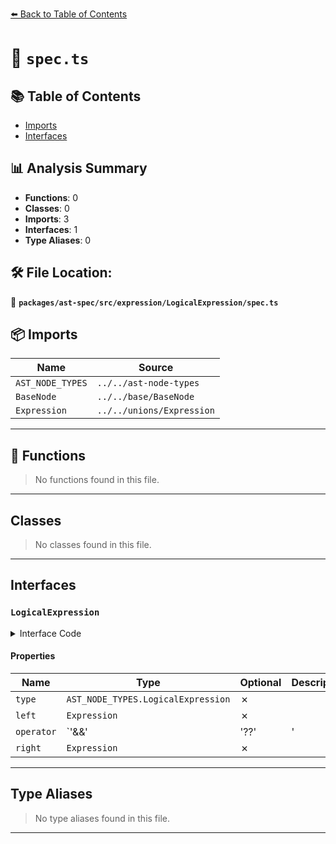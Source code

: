[⬅️ Back to Table of Contents](../../../../../index.md)

# 📄 `spec.ts`

## 📚 Table of Contents

- [Imports](#imports)
- [Interfaces](#interfaces)

## 📊 Analysis Summary

- **Functions**: 0
- **Classes**: 0
- **Imports**: 3
- **Interfaces**: 1
- **Type Aliases**: 0

## 🛠️ File Location:
📂 **`packages/ast-spec/src/expression/LogicalExpression/spec.ts`**

## 📦 Imports

| Name | Source |
|------|--------|
| `AST_NODE_TYPES` | `../../ast-node-types` |
| `BaseNode` | `../../base/BaseNode` |
| `Expression` | `../../unions/Expression` |


---

## 🔧 Functions

> No functions found in this file.


---

## Classes

> No classes found in this file.


---

## Interfaces

### `LogicalExpression`

<details><summary>Interface Code</summary>

```ts
export interface LogicalExpression extends BaseNode {
  type: AST_NODE_TYPES.LogicalExpression;
  left: Expression;
  operator: '&&' | '??' | '||';
  right: Expression;
}
```
</details>

#### Properties

| Name | Type | Optional | Description |
|------|------|----------|-------------|
| `type` | `AST_NODE_TYPES.LogicalExpression` | ✗ |  |
| `left` | `Expression` | ✗ |  |
| `operator` | `'&&' | '??' | '||'` | ✗ |  |
| `right` | `Expression` | ✗ |  |


---

## Type Aliases

> No type aliases found in this file.


---